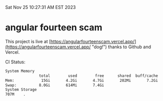 Sat Nov 25 10:27:31 AM EST 2023

# angular fourteen scam


This project is live at [https://angularfourteenscam.vercel.app/](https://angularfourteenscam.vercel.app/ "dog!") thanks to Github and Vercel.

CI Status: 

```bash
System Memory
               total        used        free      shared  buff/cache   available
Mem:            15Gi       4.2Gi       4.7Gi       202Mi       7.2Gi        11Gi
Swap:          8.0Gi       614Mi       7.4Gi
System Storage
707M	.
